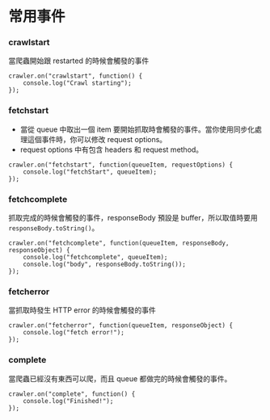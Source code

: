 # 常用事件

### crawlstart

當爬蟲開始跟 restarted 的時候會觸發的事件

```
crawler.on("crawlstart", function() {
    console.log("Crawl starting");
});
```

### fetchstart

* 當從 queue 中取出一個 item 要開始抓取時會觸發的事件。當你使用同步化處理這個事件時，你可以修改 request options。
* request options 中有包含 headers 和 request method。

```
crawler.on("fetchstart", function(queueItem, requestOptions) {
    console.log("fetchStart", queueItem);
});
```

### fetchcomplete

抓取完成的時候會觸發的事件，responseBody 預設是 buffer，所以取值時要用 `responseBody.toString()`。

```
crawler.on("fetchcomplete", function(queueItem, responseBody, responseObject) {
    console.log("fetchcomplete", queueItem);
    console.log("body", responseBody.toString());
});
```

### fetcherror

當抓取時發生 HTTP error 的時候會觸發的事件

```
crawler.on("fetcherror", function(queueItem, responseObject) {
    console.log("fetch error!");
});
```

### complete

當爬蟲已經沒有東西可以爬，而且 queue 都做完的時候會觸發的事件。

```
crawler.on("complete", function() {
    console.log("Finished!");
});
```